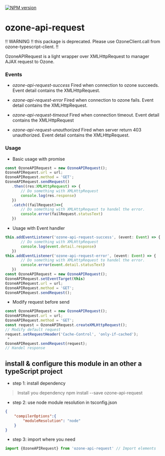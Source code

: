 [![NPM version][npm-image]][npm-url]
# ozone-api-request

!! WARNING !! this package is deprecated. Please use OzoneClient.call from ozone-typescript-client. !!

OzoneAPIRequest is a light wrapper over XMLHttpRequest to manager AJAX request to Ozone.

### Events

* *ozone-api-request-success* Fired when connection to ozone succeeds.
Event detail contains the XMLHttpRequest.

* *ozone-api-request-error* Fired when connection to ozone fails.
Event detail contains the XMLHttpRequest.

* *ozone-api-request-timeout* Fired when connection timeout.
Event detail contains the XMLHttpRequest

* *ozone-api-request-unauthorized* Fired when server return 403 unauthorized.
Event detail contains the XMLHttpRequest.


### Usage

* Basic usage with promise
```typeScript
const OzoneAPIRequest = new OzoneAPIRequest();
OzoneAPIRequest.url = url;
OzoneAPIRequest.method = 'GET';
OzoneAPIRequest.sendRequest()
   .then((res:XMLHttpRequest) => {
       // Do something with XMLHttpRequest
       console.log(res.response)
   })
   .catch((failRequest)=>{
       // Do something with XMLHttpRequest to handel the error.
       console.error(failRequest.statusText)
   })
```

* Usage with Event handler
```typeScript
this.addEventListener('ozone-api-request-success', (event: Event) => {
       // Do something with XMLHttpRequest
       console.log(event.detail.response)
   })
this.addEventListener('ozone-api-request-error', (event: Event) => {
       // Do something with XMLHttpRequest to handel the error.
       console.error(event.detail.statusText)
   })
const OzoneAPIRequest = new OzoneAPIRequest();
OzoneAPIRequest.setEventTarget(this)
OzoneAPIRequest.url = url;
OzoneAPIRequest.method = 'GET';
OzoneAPIRequest.sendRequest();
```

* Modify request before send

```typeScript
const OzoneAPIRequest = new OzoneAPIRequest();
OzoneAPIRequest.url = url;
OzoneAPIRequest.method = 'GET';
const request = OzoneAPIRequest.createXMLHttpRequest();
// Modify default request
request.setRequestHeader('Cache-Control', 'only-if-cached');
 *
OzoneAPIRequest.sendRequest(request);
// Handel response
```



## install & configure this module in an other a typeScript project


- step 1: install dependency

> Install you dependency
> npm install --save ozone-api-request

- step 2: use node module resolution in tsconfig.json
```json
{
    "compilerOptions":{
        "moduleResolution": "node"
    }
}
```


- step 3: import where you need
```typescript
import {OzoneAPIRequest} from 'ozone-api-request' // Import elements
```

[npm-image]: https://badge.fury.io/js/ozone-api-request.svg
[npm-url]: https://npmjs.org/package/ozone-api-request


